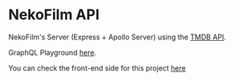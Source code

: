 # NekoFilm API

NekoFilm's Server (Express + Apollo Server) using the [TMDB API](https://developers.themoviedb.org/3).

GraphQL Playground [here](https://nekofilm-api.now.sh/graphql).

You can check the front-end side for this project [here](https://github.com/jordicasesnoves/NekoFilm)
